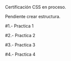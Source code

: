 Certificación CSS en proceso.


Pendiente crear estructura.

#1.- Practica 1

#2.- Practica 2

#3.- Practica 3


#4.- Practica 4


